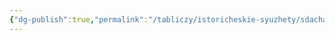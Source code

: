 ```yaml
---
{"dg-publish":true,"permalink":"/tabliczy/istoricheskie-syuzhety/sdacha-bredy/","dgPassFrontmatter":true}
---
```



